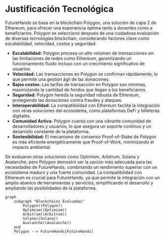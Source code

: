 # Justificación Tecnológica

FutureHands se basa en la blockchain Polygon, una solución de capa 2 de Ethereum, para ofrecer una experiencia óptima tanto a donantes como a beneficiarios. Polygon se seleccionó después de una cuidadosa evaluación de diversas tecnologías blockchain, considerando factores clave como escalabilidad, velocidad, costos y seguridad.

* **Escalabilidad:** Polygon procesa un alto volumen de transacciones sin las limitaciones de redes como Ethereum, garantizando un funcionamiento fluido incluso con un crecimiento significativo de usuarios.
* **Velocidad:** Las transacciones en Polygon se confirman rápidamente, lo que permite una gestión ágil de las donaciones.
* **Bajos costos:** Las tarifas de transacción en Polygon son mínimas, maximizando la cantidad de fondos que llegan a los beneficiarios.
* **Seguridad:** Polygon hereda la seguridad robusta de Ethereum, protegiendo las donaciones contra fraudes y ataques.
* **Interoperabilidad:** La compatibilidad con Ethereum facilita la integración con otras soluciones del ecosistema, como plataformas DeFi y billeteras digitales.
* **Comunidad Activa:** Polygon cuenta con una vibrante comunidad de desarrolladores y usuarios, lo que asegura un soporte continuo y un desarrollo constante de la plataforma.
* **Sostenibilidad:** El mecanismo de consenso Proof-of-Stake de Polygon es más eficiente energéticamente que Proof-of-Work, minimizando el impacto ambiental.

Se evaluaron otras soluciones como Optimism, Arbitrum, Solana y Avalanche, pero Polygon demostró ser la opción más adecuada para las necesidades de FutureHands, combinando un rendimiento superior con un ecosistema maduro y una fuerte comunidad. La compatibilidad con Ethereum es crucial para FutureHands, ya que permite la integración con un amplio abanico de herramientas y servicios, simplificando el desarrollo y ampliando las posibilidades de la plataforma.



```mermaid
graph 
    subgraph "Blockchains Evaluadas"
        Polygon((Polygon))
        Optimism((Optimism))
        Arbitrum((Arbitrum))
        Solana((Solana))
        Avalanche((Avalanche))
    end
    Polygon --> FutureHands[FutureHands]

```
